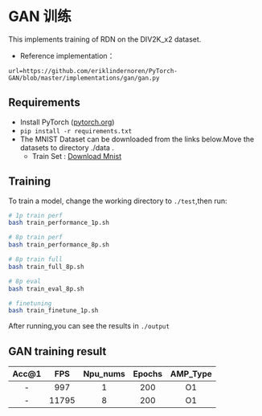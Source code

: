 # GAN 训练
This implements training of RDN on the DIV2K_x2 dataset.
- Reference implementation：
```
url=https://github.com/eriklindernoren/PyTorch-GAN/blob/master/implementations/gan/gan.py
```



## Requirements # 

- Install PyTorch ([pytorch.org](http://pytorch.org))
- `pip install -r requirements.txt`
- The MNIST Dataset can be downloaded from the links below.Move the datasets to directory ./data .
    - Train Set : [Download Mnist](https://wwr.lanzoui.com/iSBOeu43dkf)

## Training # 
To train a model, change the working directory to `./test`,then run: 

```bash
# 1p train perf
bash train_performance_1p.sh

# 8p train perf
bash train_performance_8p.sh

# 8p train full
bash train_full_8p.sh

# 8p eval
bash train_eval_8p.sh

# finetuning
bash train_finetune_1p.sh
```
After running,you can see the results in `./output`

## GAN training result # 

| Acc@1    | FPS       | Npu_nums | Epochs   | AMP_Type |
| :------: | :------:  | :------: | :------: | :------: |
| -        | 997      | 1        | 200      | O1       |
| -     | 11795     | 8        | 200      | O1       |



